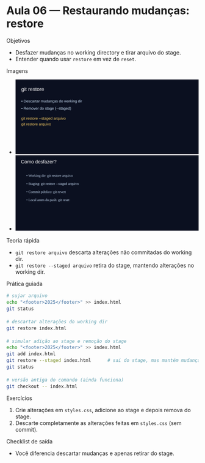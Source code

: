 # Aula 06 — Restaurando mudanças: restore

Objetivos
- Desfazer mudanças no working directory e tirar arquivo do stage.
- Entender quando usar `restore` em vez de `reset`.

Imagens
- ![Restore](../assets/restore.svg)
- ![Matriz de desfazer](../assets/undo-matrix.svg)

Teoria rápida
- `git restore arquivo` descarta alterações não commitadas do working dir.
- `git restore --staged arquivo` retira do stage, mantendo alterações no working dir.

Prática guiada
```bash
# sujar arquivo
echo "<footer>2025</footer>" >> index.html
git status

# descartar alterações do working dir
git restore index.html

# simular adição ao stage e remoção do stage
echo "<footer>2025</footer>" >> index.html
git add index.html
git restore --staged index.html      # sai do stage, mas mantém mudanças
git status

# versão antiga do comando (ainda funciona)
git checkout -- index.html
```

Exercícios
1) Crie alterações em `styles.css`, adicione ao stage e depois remova do stage.
2) Descarte completamente as alterações feitas em `styles.css` (sem commit).

Checklist de saída
- Você diferencia descartar mudanças e apenas retirar do stage.